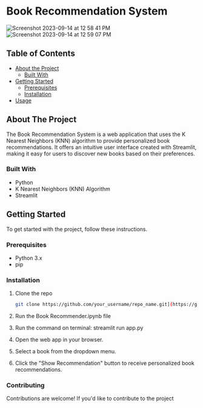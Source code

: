 # Book Recommendation System

![Screenshot 2023-09-14 at 12 58 41 PM](https://github.com/AnweshaPatra/book-recommendation-system-pc/assets/36663339/cd13bd10-a7ce-4f0e-ac7c-1badb6e1b921)
![Screenshot 2023-09-14 at 12 59 07 PM](https://github.com/AnweshaPatra/book-recommendation-system-pc/assets/36663339/1e165fcd-c49e-4add-bdad-4345e1dcaf30)


## Table of Contents

- [About the Project](#about-the-project)
  - [Built With](#built-with)
- [Getting Started](#getting-started)
  - [Prerequisites](#prerequisites)
  - [Installation](#installation)
- [Usage](#usage)

## About The Project

The Book Recommendation System is a web application that uses the K Nearest Neighbors (KNN) algorithm to provide personalized book recommendations. It offers an intuitive user interface created with Streamlit, making it easy for users to discover new books based on their preferences.

### Built With

- Python
- K Nearest Neighbors (KNN) Algorithm
- Streamlit

## Getting Started

To get started with the project, follow these instructions.

### Prerequisites

- Python 3.x
- pip

### Installation

1. Clone the repo
   ```sh
   git clone https://github.com/your_username/repo_name.git](https://github.com/AnweshaPatra/book-recommendation-system-pc.git

2. Run the Book Recommender.ipynb file
   
3. Run the command on terminal: streamlit run app.py
   
4. Open the web app in your browser.
   
5. Select a book from the dropdown menu.

6. Click the "Show Recommendation" button to receive personalized book recommendations.

### Contributing
Contributions are welcome! If you'd like to contribute to the project
